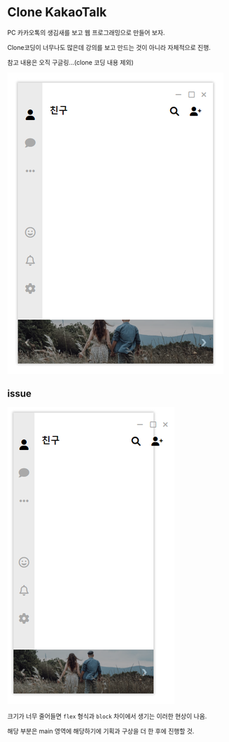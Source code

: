 # Clone KakaoTalk

PC 카카오톡의 생김새를 보고 웹 프로그래밍으로 만들어 보자.

Clone코딩이 너무나도 많은데 강의를 보고 만드는 것이 아니라 자체적으로 진행.

참고 내용은 오직 구글링...(clone 코딩 내용 제외)

![initial image](./_asset/initial_image.png)



## issue

![initial issue image](./_asset/initial_issue_image.png)

크기가 너무 줄어들면 `flex` 형식과 `block` 차이에서 생기는 이러한 현상이 나옴.

해당 부분은 main 영역에 해당하기에 기획과 구상을 더 한 후에 진행할 것.